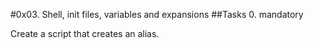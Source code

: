 #0x03. Shell, init files, variables and expansions
##Tasks
0. <o> mandatory

Create a script that creates an alias.